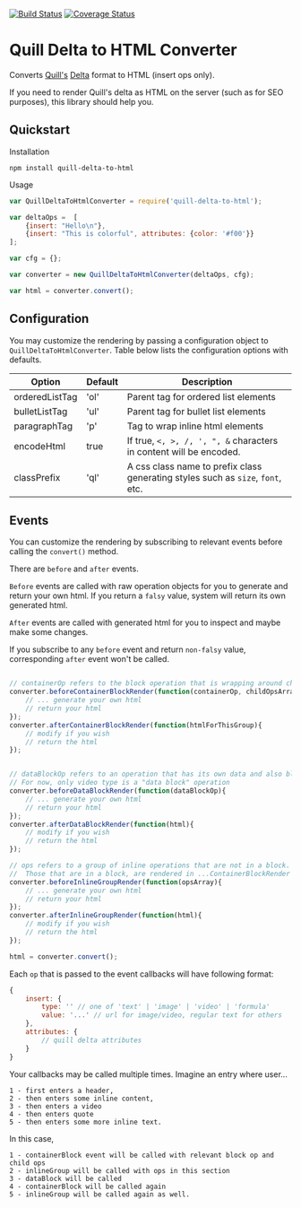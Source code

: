 [![Build Status](https://travis-ci.org/nozer/quill-delta-to-html.svg?branch=master)](https://travis-ci.org/nozer/quill-delta-to-html) 
[![Coverage Status](https://coveralls.io/repos/github/nozer/quill-delta-to-html/badge.svg?branch=master)](https://coveralls.io/github/nozer/quill-delta-to-html?branch=master)


# Quill Delta to HTML Converter #
Converts [Quill's](https://quilljs.com) [Delta](https://quilljs.com/docs/delta/) format to HTML (insert ops only).

If you need to render Quill's delta as HTML on the server (such as for SEO purposes), this library should help you. 

## Quickstart ## 

Installation
```
npm install quill-delta-to-html
```

Usage
```javascript
var QuillDeltaToHtmlConverter = require('quill-delta-to-html');

var deltaOps =  [
    {insert: "Hello\n"},
    {insert: "This is colorful", attributes: {color: '#f00'}}
];

var cfg = {};

var converter = new QuillDeltaToHtmlConverter(deltaOps, cfg);

var html = converter.convert(); 
```

## Configuration ## 

You may customize the rendering by passing a configuration object to `QuillDeltaToHtmlConverter`. Table below lists the configuration options with defaults.

|Option | Default | Description 
|---|---|---|
|orderedListTag| 'ol' | Parent tag for ordered list elements |
|bulletListTag| 'ul' | Parent tag for bullet list elements|
|paragraphTag| 'p' | Tag to wrap inline html elements|
|encodeHtml| true | If true, `<, >, /, ', ", &` characters in content will be encoded.|
|classPrefix| 'ql' | A css class name to prefix class generating styles such as `size`, `font`, etc. |

## Events ##

You can customize the rendering by subscribing to relevant events before calling the `convert()` method. 

There are `before` and `after` events. 

`Before` events are called with raw operation objects for you to generate and return your own html. If you return a `falsy` value, system will return its own generated html. 

`After` events are called with generated html for you to inspect and maybe make some changes.

If you subscribe to any `before` event and return `non-falsy` value, corresponding `after` event won't be called. 

```javascript

// containerOp refers to the block operation that is wrapping around child operations
converter.beforeContainerBlockRender(function(containerOp, childOpsArray){
    // ... generate your own html 
    // return your html
});
converter.afterContainerBlockRender(function(htmlForThisGroup){
    // modify if you wish
    // return the html
});


// dataBlockOp refers to an operation that has its own data and also block.
// For now, only video type is a "data block" operation
converter.beforeDataBlockRender(function(dataBlockOp){
    // ... generate your own html 
    // return your html
});
converter.afterDataBlockRender(function(html){
    // modify if you wish
    // return the html
});

// ops refers to a group of inline operations that are not in a block. 
//  Those that are in a block, are rendered in ...ContainerBlockRender events
converter.beforeInlineGroupRender(function(opsArray){
    // ... generate your own html 
    // return your html
});
converter.afterInlineGroupRender(function(html){
    // modify if you wish
    // return the html
});

html = converter.convert();

```

Each `op` that is passed to the event callbacks will have following format: 

```javascript
{
    insert: {
        type: '' // one of 'text' | 'image' | 'video' | 'formula' 
        value: '...' // url for image/video, regular text for others 
    },
    attributes: {
        // quill delta attributes
    }
}
```

Your callbacks may be called multiple times. Imagine an entry where user...

    1 - first enters a header, 
    2 - then enters some inline content,
    3 - then enters a video
    4 - then enters quote 
    5 - then enters some more inline text. 

In this case, 

    1 - containerBlock event will be called with relevant block op and child ops
    2 - inlineGroup will be called with ops in this section
    3 - dataBlock will be called
    4 - containerBlock will be called again
    5 - inlineGroup will be called again as well. 




